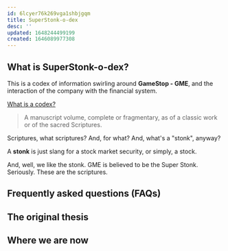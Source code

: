 ```yaml
---
id: 6lcyer76k269vga1shbjgqm
title: SuperStonk-o-dex
desc: ''
updated: 1648244499199
created: 1646089977308
---
```

## What is SuperStonk-o-dex?
This is a codex of information swirling around **GameStop - GME**, and the interaction of the company with the financial system.

[What is a codex?](https://duckduckgo.com/?q=what+is+a+codex)
> A manuscript volume, complete or fragmentary, as of a classic work or of the sacred Scriptures.

Scriptures, what scriptures? And, for what? And, what's a "stonk", anyway?

A **stonk** is just slang for a stock market security, or simply, a stock.

And, well, we like the stonk. GME is believed to be the Super Stonk. Seriously. These are the scriptures.

## Frequently asked questions (FAQs)

## The original thesis

## Where we are now
